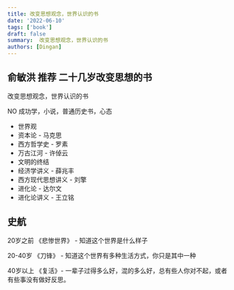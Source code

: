 ```yaml
---
title: 改变思想观念，世界认识的书
date: '2022-06-10'
tags: ['book']
draft: false
summary:  改变思想观念，世界认识的书
authors: [Dingan]
---
```


## 俞敏洪 推荐 二十几岁改变思想的书

改变思想观念，世界认识的书

NO 成功学，小说，普通历史书，心态

* 世界观
* 资本论 - 马克思
* 西方哲学史 - 罗素
* 万古江河 - 许倬云
* 文明的终结
* 经济学讲义 - 薛兆丰
* 西方现代思想讲义 - 刘擎
* 进化论 - 达尔文
* 进化论讲义 - 王立铭

## 史航

20岁之前
《悲惨世界》 - 知道这个世界是什么样子

20-40岁
《刀锋》 - 知道这个世界有多种生活方式，你只是其中一种

40岁以上
《复活》- 一辈子过得多么好，混的多么好，总有些人你对不起，或者有些事没有做好反思。
